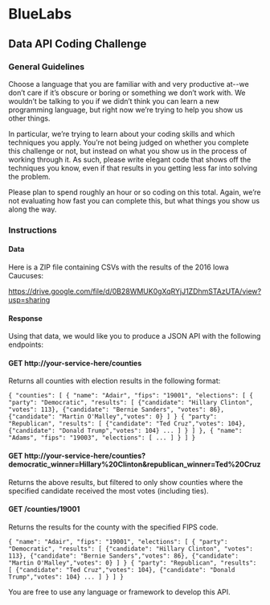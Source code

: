 # BlueLabs

## Data API Coding Challenge
### General Guidelines
Choose a language that you are familiar with and very productive at--we don’t care if it’s obscure or boring or something we don’t work with. We wouldn’t be talking to you if we didn’t think you can learn a new programming language, but right now we’re trying to help you show us other things.

In particular, we’re trying to learn about your coding skills and which techniques you apply. You’re not being judged on whether you complete this challenge or not, but instead on what you show us in the process of working through it. As such, please write elegant code that shows off the techniques you know, even if that results in you getting less far into solving the problem.

Please plan to spend roughly an hour or so coding on this total.  Again, we’re not evaluating how fast you can complete this, but what things you show us along the way.

### Instructions
#### Data
Here is a ZIP file containing CSVs with the results of the 2016 Iowa Caucuses:

https://drive.google.com/file/d/0B28WMUK0gXqRYjJ1ZDhmSTAzUTA/view?usp=sharing

#### Response
Using that data, we would like you to produce a JSON API with the following endpoints:

#### GET http://your-service-here/counties
Returns all counties with election results in the following format:

`{
  "counties": [
    {
      "name": "Adair",
      "fips": "19001",
      "elections": [
        {
          "party": "Democratic",
          "results": [
            {"candidate": "Hillary Clinton", "votes": 113},
            {"candidate": "Bernie Sanders", "votes": 86},
            {"candidate": "Martin O'Malley","votes": 0}
          ]
        }
        {
          "party": "Republican",
          "results": [
            {"candidate": "Ted Cruz","votes": 104},
            {"candidate": "Donald Trump","votes": 104}
            ...
          ]
        }
      ]
    },
    {
      "name": "Adams",
      "fips": "19003",
      "elections": [
        ...
      ]
    }
  ]
}`


#### GET http://your-service-here/counties?democratic_winner=Hillary%20Clinton&republican_winner=Ted%20Cruz
Returns the above results, but filtered to only show counties where the specified candidate received the most votes (including ties).


#### GET /counties/19001
Returns the results for the county with the specified FIPS code.

`{
  "name": "Adair",
  "fips": "19001",
  "elections": [
    {
      "party": "Democratic",
      "results": [
        {"candidate": "Hillary Clinton", "votes": 113},
        {"candidate": "Bernie Sanders","votes": 86},
        {"candidate": "Martin O'Malley","votes": 0}
      ]
    }
    {
      "party": "Republican",
      "results": [
        {"candidate": "Ted Cruz","votes": 104},
        {"candidate": "Donald Trump","votes": 104}
        ...
      ]
    }
  ]
}`

You are free to use any language or framework to develop this API.
